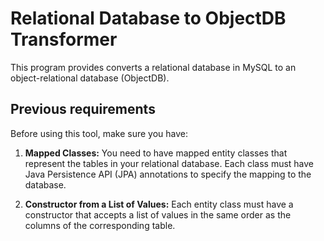 # Relational Database to ObjectDB Transformer

This program provides converts a relational database in MySQL to an object-relational database (ObjectDB).
## Previous requirements

Before using this tool, make sure you have:

1. **Mapped Classes:** You need to have mapped entity classes that represent the tables in your relational database. Each class must have Java Persistence API (JPA) annotations to specify the mapping to the database.

2. **Constructor from a List of Values:** Each entity class must have a constructor that accepts a list of values in the same order as the columns of the corresponding table.